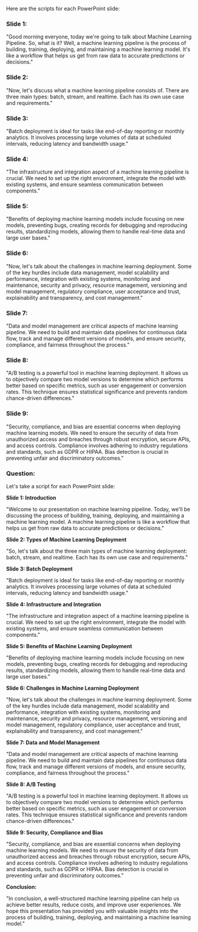 Here are the scripts for each PowerPoint slide:

### Slide 1:
"Good morning everyone, today we're going to talk about Machine Learning Pipeline. So, what is it? Well, a machine learning pipeline is the process of building, training, deploying, and maintaining a machine learning model. It's like a workflow that helps us get from raw data to accurate predictions or decisions."

### Slide 2:
"Now, let's discuss what a machine learning pipeline consists of. There are three main types: batch, stream, and realtime. Each has its own use case and requirements."

### Slide 3:
"Batch deployment is ideal for tasks like end-of-day reporting or monthly analytics. It involves processing large volumes of data at scheduled intervals, reducing latency and bandwidth usage."

### Slide 4:
"The infrastructure and integration aspect of a machine learning pipeline is crucial. We need to set up the right environment, integrate the model with existing systems, and ensure seamless communication between components."

### Slide 5:
"Benefits of deploying machine learning models include focusing on new models, preventing bugs, creating records for debugging and reproducing results, standardizing models, allowing them to handle real-time data and large user bases."

### Slide 6:
"Now, let's talk about the challenges in machine learning deployment. Some of the key hurdles include data management, model scalability and performance, integration with existing systems, monitoring and maintenance, security and privacy, resource management, versioning and model management, regulatory compliance, user acceptance and trust, explainability and transparency, and cost management."

### Slide 7:
"Data and model management are critical aspects of machine learning pipeline. We need to build and maintain data pipelines for continuous data flow, track and manage different versions of models, and ensure security, compliance, and fairness throughout the process."

### Slide 8:
"A/B testing is a powerful tool in machine learning deployment. It allows us to objectively compare two model versions to determine which performs better based on specific metrics, such as user engagement or conversion rates. This technique ensures statistical significance and prevents random chance-driven differences."

### Slide 9:
"Security, compliance, and bias are essential concerns when deploying machine learning models. We need to ensure the security of data from unauthorized access and breaches through robust encryption, secure APIs, and access controls. Compliance involves adhering to industry regulations and standards, such as GDPR or HIPAA. Bias detection is crucial in preventing unfair and discriminatory outcomes."

### Question:
Let's take a script for each PowerPoint slide:

**Slide 1: Introduction**

"Welcome to our presentation on machine learning pipeline. Today, we'll be discussing the process of building, training, deploying, and maintaining a machine learning model. A machine learning pipeline is like a workflow that helps us get from raw data to accurate predictions or decisions."

**Slide 2: Types of Machine Learning Deployment**

"So, let's talk about the three main types of machine learning deployment: batch, stream, and realtime. Each has its own use case and requirements."

**Slide 3: Batch Deployment**

"Batch deployment is ideal for tasks like end-of-day reporting or monthly analytics. It involves processing large volumes of data at scheduled intervals, reducing latency and bandwidth usage."

**Slide 4: Infrastructure and Integration**

"The infrastructure and integration aspect of a machine learning pipeline is crucial. We need to set up the right environment, integrate the model with existing systems, and ensure seamless communication between components."

**Slide 5: Benefits of Machine Learning Deployment**

"Benefits of deploying machine learning models include focusing on new models, preventing bugs, creating records for debugging and reproducing results, standardizing models, allowing them to handle real-time data and large user bases."

**Slide 6: Challenges in Machine Learning Deployment**

"Now, let's talk about the challenges in machine learning deployment. Some of the key hurdles include data management, model scalability and performance, integration with existing systems, monitoring and maintenance, security and privacy, resource management, versioning and model management, regulatory compliance, user acceptance and trust, explainability and transparency, and cost management."

**Slide 7: Data and Model Management**

"Data and model management are critical aspects of machine learning pipeline. We need to build and maintain data pipelines for continuous data flow, track and manage different versions of models, and ensure security, compliance, and fairness throughout the process."

**Slide 8: A/B Testing**

"A/B testing is a powerful tool in machine learning deployment. It allows us to objectively compare two model versions to determine which performs better based on specific metrics, such as user engagement or conversion rates. This technique ensures statistical significance and prevents random chance-driven differences."

**Slide 9: Security, Compliance and Bias**

"Security, compliance, and bias are essential concerns when deploying machine learning models. We need to ensure the security of data from unauthorized access and breaches through robust encryption, secure APIs, and access controls. Compliance involves adhering to industry regulations and standards, such as GDPR or HIPAA. Bias detection is crucial in preventing unfair and discriminatory outcomes."

**Conclusion:**

"In conclusion, a well-structured machine learning pipeline can help us achieve better results, reduce costs, and improve user experiences. We hope this presentation has provided you with valuable insights into the process of building, training, deploying, and maintaining a machine learning model."